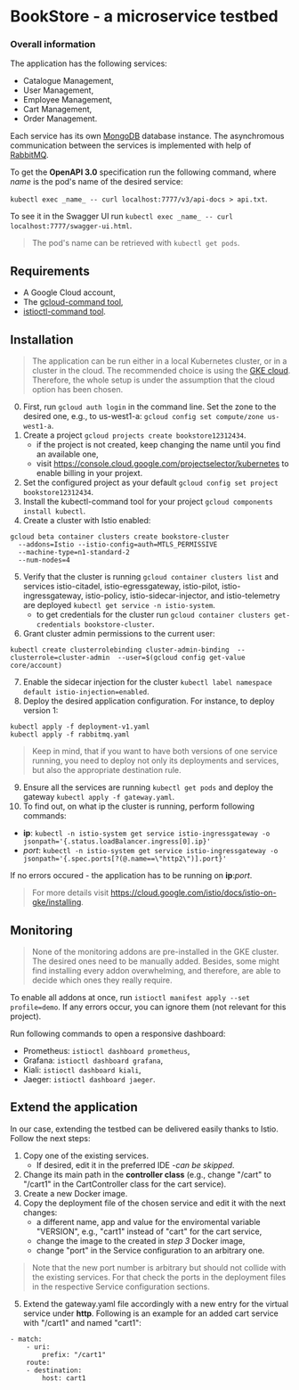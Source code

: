 # BookStore - a microservice testbed


### Overall information

The application has the following services:

* Catalogue Management,
* User Management,
* Employee Management,
* Cart Management,
* Order Management.

Each service has its own [MongoDB](https://www.mongodb.com/de) database instance. The asynchromous communication between the services is implemented with help of [RabbitMQ](https://www.rabbitmq.com/).

To get the **OpenAPI 3.0** specification run the following command, where _name_ is the pod's name of the desired service:

`kubectl exec _name_ -- curl localhost:7777/v3/api-docs > api.txt`.

To see it in the Swagger UI run `kubectl exec _name_ -- curl localhost:7777/swagger-ui.html`.

> The pod's name can be retrieved with `kubectl get pods`.

## Requirements

- A Google Cloud account,
- The [gcloud-command tool](https://cloud.google.com/sdk/docs/quickstart),
- [istioctl-command tool](https://istio.io/latest/docs/setup/getting-started/#download).

## Installation

> The application can be run either in a local Kubernetes cluster, or in a cluster in the cloud. The recommended choice is using the [GKE cloud](https://cloud.google.com/kubernetes-engine). Therefore, the whole setup is under the assumption that the cloud option has been chosen.

0. First, run `gcloud auth login` in the command line. Set the zone to the desired one, e.g., to us-west1-a: `gcloud config set compute/zone us-west1-a`.
1. Create a project `gcloud projects create bookstore12312434`.
   - if the project is not created, keep changing the name until you find an available one,
   - visit https://console.cloud.google.com/projectselector/kubernetes to enable billing in your projext.
2. Set the configured project as your default `gcloud config set project bookstore12312434`.
3. Install the kubectl-command tool for your project `gcloud components install kubectl`.
4. Create a cluster with Istio enabled: 

  ```
  gcloud beta container clusters create bookstore-cluster 
    --addons=Istio --istio-config=auth=MTLS_PERMISSIVE 
    --machine-type=n1-standard-2 
    --num-nodes=4
  ```
5. Verify that the cluster is running `gcloud container clusters list` and services istio-citadel, istio-egressgateway, istio-pilot, istio-ingressgateway, istio-policy, istio-sidecar-injector, and istio-telemetry are deployed `kubectl get service -n istio-system`.
    - to get credentials for the cluster run `gcloud container clusters get-credentials bookstore-cluster`.
6. Grant cluster admin permissions to the current user:

`kubectl create clusterrolebinding cluster-admin-binding 
    --clusterrole=cluster-admin 
    --user=$(gcloud config get-value core/account)`
    
7. Enable the sidecar injection for the cluster `kubectl label namespace default istio-injection=enabled`.
8. Deploy the desired application configuration. For instance, to deploy version 1:

```
kubectl apply -f deployment-v1.yaml
kubectl apply -f rabbitmq.yaml
```

>Keep in mind, that if you want to have both versions of one service running, you need to deploy not only its deployments and services, but also the appropriate destination rule.

9. Ensure all the services are running `kubectl get pods` and deploy the gateway `kubectl apply -f gateway.yaml`.
10. To find out, on what ip the cluster is running, perform following commands: 

  - **ip**: `kubectl -n istio-system get service istio-ingressgateway -o jsonpath='{.status.loadBalancer.ingress[0].ip}'`
  - _port_: `kubectl -n istio-system get service istio-ingressgateway -o jsonpath='{.spec.ports[?(@.name==\"http2\")].port}'`

If no errors occured - the application has to be running on **ip**:_port_.

 > For more details visit https://cloud.google.com/istio/docs/istio-on-gke/installing.

## Monitoring

> None of the monitoring addons are pre-installed in the GKE cluster. The desired ones need to be manually added. Besides, some might find installing every addon overwhelming, and therefore, are able to decide which ones they really require.


To enable all addons at once, run `istioctl manifest apply --set profile=demo`. If any errors occur, you can ignore them (not relevant for this project).

Run following commands to open a responsive dashboard:

* Prometheus: `istioctl dashboard prometheus`,
* Grafana: `istioctl dashboard grafana`,
* Kiali: `istioctl dashboard kiali`,
* Jaeger: `istioctl dashboard jaeger`.


## Extend the application

In our case, extending the testbed can be delivered easily thanks to Istio. Follow the next steps:
1. Copy one of the existing services.
    - If desired, edit it in the preferred IDE -_can be skipped_.
2. Change its main path in the **controller class** (e.g., change "/cart" to "/cart1" in the CartController class for the cart service).
3. Create a new Docker image.
4. Copy the deployment file of the chosen service and edit it with the next changes:
    - a different name, app and value for the enviromental variable "VERSION", e.g., "cart1" instead of "cart" for the cart service,
    - change the image to the created in _step 3_ Docker image,
    - change "port" in the Service configuration to an arbitrary one.

> Note that the new port number is arbitrary but should not collide with the existing services. For that check the ports in the deployment files in the respective Service configuration sections.
  
5. Extend the gateway.yaml file accordingly with a new entry for the virtual service under **http**. Following is an example for an added cart service with "/cart1" and named "cart1": 
```
- match:
    - uri:
        prefix: "/cart1"
    route:
    - destination:
        host: cart1
 ```  

       




  



